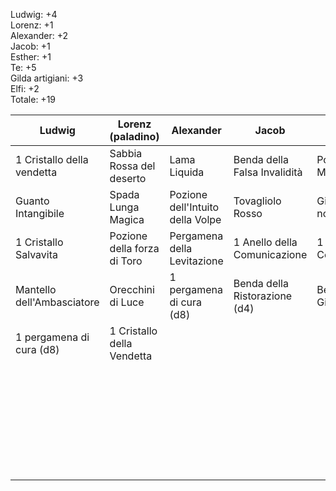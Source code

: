 Ludwig: +4  
Lorenz: +1  
Alexander: +2  
Jacob: +1  
Esther: +1  
Te: +5  
Gilda artigiani: +3  
Elfi: +2  
Totale: +19  

| Ludwig                     | Lorenz (paladino)           | Alexander                        | Jacob                         | Esther                       | Joshua                       | Artigiani          | Elfi                |
|----------------------------|-----------------------------|----------------------------------|-------------------------------|------------------------------|------------------------------|--------------------|---------------------|
| 1 Cristallo della vendetta | Sabbia Rossa del deserto    | Lama Liquida                     | Benda della Falsa Invalidità  | Polvere di Mandragola        | Boccetta (+20 HP)            | Barchetta di Legno | Lama della Menzogna |
| Guanto Intangibile         | Spada Lunga Magica          | Pozione dell'Intuito della Volpe | Tovagliolo Rosso              | Gioiello della non-morte     |                              | Corda magica       | Olio di cecità      |
| 1 Cristallo Salvavita      | Pozione della forza di Toro | Pergamena della Levitazione      | 1 Anello della Comunicazione  | 1 Anello della Comunicazione | Arco Lungo Benedetto         | Servo di Legno     |                     |
| Mantello dell'Ambasciatore | Orecchini di Luce           | 1 pergamena di cura (d8)         | Benda della Ristorazione (d4) | Benda dellla Giovinezza      |                              |                    |                     |
| 1 pergamena di cura (d8)   | 1 Cristallo della Vendetta  |                                  |                               |                              | Diamante 5k GC               |                    |                     |
|                            |                             |                                  |                               |                              | 1 Anello della Comunicazione |                    |                     |
|                            |                             |                                  |                               |                              | Fiaschetta dorata            |                    |                     |
|                            |                             |                                  |                               |                              | 1 Cristallo Salvavita        |                    |                     |
|                            |                             |                                  |                               |                              | Stivali del Ragno            |                    |                     |

